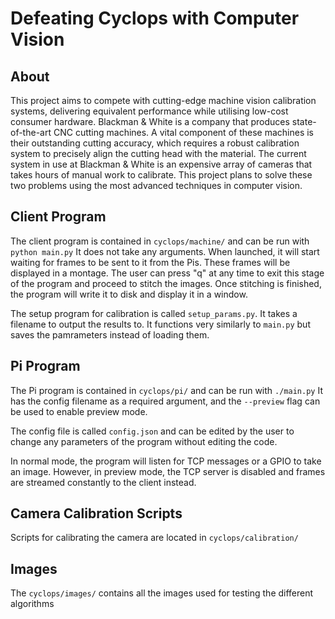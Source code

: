 # Defeating Cyclops with Computer Vision
## About
This project aims to compete with cutting-edge machine vision calibration systems, delivering equivalent performance while utilising low-cost consumer hardware. Blackman & White is a company that produces state-of-the-art CNC cutting machines. A vital component of these machines is their outstanding cutting accuracy, which requires a robust calibration system to precisely align the cutting head with the material. The current system in use at Blackman & White is an expensive array of cameras that takes hours of manual work to calibrate. This project plans to solve these two problems using the most advanced techniques in computer vision. 

## Client Program
The client program is contained in `cyclops/machine/` and can be run with `python main.py`
It does not take any arguments.
When launched, it will start waiting for frames to be sent to it from the Pis. These frames will be displayed in a montage. The user can press "q" at any time to exit this stage of the program and proceed to stitch the images. Once stitching is finished, the program will write it to disk and display it in a window.

The setup program for calibration is called `setup_params.py`. It takes a filename to output the results to. It functions very similarly to `main.py` but saves the pamrameters instead of loading them.

## Pi Program
The Pi program is contained in `cyclops/pi/` and can be run with `./main.py`
It has the config filename as a required argument, and the `--preview` flag can be used to enable preview mode.

The config file is called `config.json` and can be edited by the user to change any parameters of the program without editing the code.

In normal mode, the program will listen for TCP messages or a GPIO to take an image. However, in preview mode, the TCP server is disabled and frames are streamed constantly to the client instead.

## Camera Calibration Scripts
Scripts for calibrating the camera are located in `cyclops/calibration/`

## Images
The `cyclops/images/` contains all the images used for testing the different algorithms

